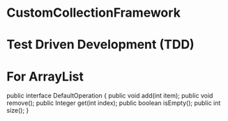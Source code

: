 # CustomCollectionFramework
# Test Driven Development (TDD)

# For ArrayList
public interface DefaultOperation {
	public void add(int item);
	public void remove();
	public Integer get(int index);
	public boolean isEmpty();
	public int size();
}
